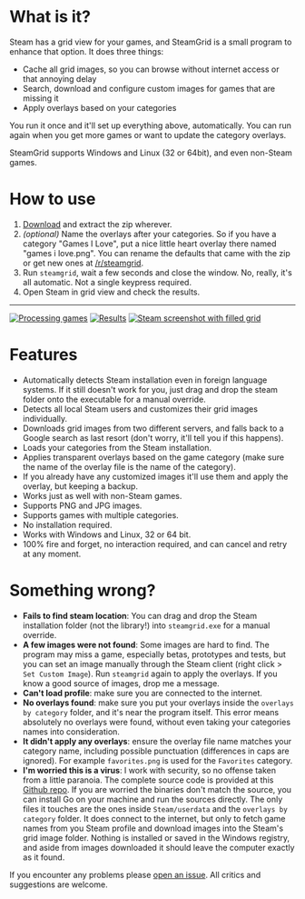 # What is it? #

Steam has a grid view for your games, and SteamGrid is a small program to
enhance that option. It does three things:

- Cache all grid images, so you can browse without internet access or that
  annoying delay
- Search, download and configure custom images for games that are missing it
- Apply overlays based on your categories

You run it once and it'll set up everything above, automatically. You can run
again when you get more games or want to update the category overlays.

SteamGrid supports Windows and Linux (32 or 64bit), and even non-Steam games.


# How to use #

1. [Download](https://github.com/boppreh/steamgrid/releases/latest) and extract the zip wherever.
2. *(optional)* Name the overlays after your categories. So if you have a category "Games I Love", put a nice little heart overlay there named "games i love.png". You can rename the defaults that came with the zip or get new ones at [/r/steamgrid](http://www.reddit.com/r/steamgrid/wiki/overlays).
3. Run `steamgrid`, wait a few seconds and close the window. No, really, it's all automatic. Not a single keypress required.
4. Open Steam in grid view and check the results.

---

[![Processing games](http://i.imgur.com/yYe6Oew.png)](https://github.com/boppreh/steamgrid/releases/latest)
[![Results](http://i.imgur.com/hyoYGnK.png)](https://github.com/boppreh/steamgrid/releases/latest)
[![Steam screenshot with filled grid](http://i.imgur.com/abnqZ6C.png)](http://i.imgur.com/abnqZ6C.png)


# Features #

- Automatically detects Steam installation even in foreign language systems. If
  it still doesn't work for you, just drag and drop the steam folder
  onto the executable for a manual override.
- Detects all local Steam users and customizes their grid images individually.
- Downloads grid images from two different servers, and falls back to a Google
  search as last resort (don't worry, it'll tell you if this happens).
- Loads your categories from the Steam installation.
- Applies transparent overlays based on the game category (make sure the name
  of the overlay file is the name of the category).
- If you already have any customized images it'll use them and apply the
  overlay, but keeping a backup.
- Works just as well with non-Steam games.
- Supports PNG and JPG images.
- Supports games with multiple categories.
- No installation required.
- Works with Windows and Linux, 32 or 64 bit.
- 100% fire and forget, no interaction required, and can cancel and retry at any moment.

# Something wrong? #

- **Fails to find steam location**: You can drag and drop the Steam installation folder (not the library!) into `steamgrid.exe` for a manual override.
- **A few images were not found**: Some images are hard to find. The program may miss a game, especially betas, prototypes and tests, but you can set an image manually through the Steam client (right click > `Set Custom Image`). Run `steamgrid` again to apply the overlays. If you know a good source of images, drop me a message.
- **Can't load profile**: make sure you are connected to the internet.
- **No overlays found**: make sure you put your overlays inside the `overlays by category` folder, and it's near the program itself. This error means absolutely no overlays were found, without even taking your categories names into consideration.
- **It didn't apply any overlays**: ensure the overlay file name matches your category name, including possible punctuation (differences in caps are ignored). For example `favorites.png` is used for the `Favorites` category.
- **I'm worried this is a virus**: I work with security, so no offense taken from a little paranoia. The complete source code is provided at this [Github repo](https://github.com/boppreh/steamgrid). If you are worried the binaries don't match the source, you can install Go on your machine and run the sources directly. The only files it touches are the ones inside `Steam/userdata` and the `overlays by category` folder. It does connect to the internet, but only to fetch game names from you Steam profile and download images into the Steam's grid image folder. Nothing is installed or saved in the Windows registry, and aside from images downloaded it should leave the computer exactly as it found.

If you encounter any problems please [open an issue](https://github.com/boppreh/steamgrid/issues/new). All critics and suggestions are welcome.
